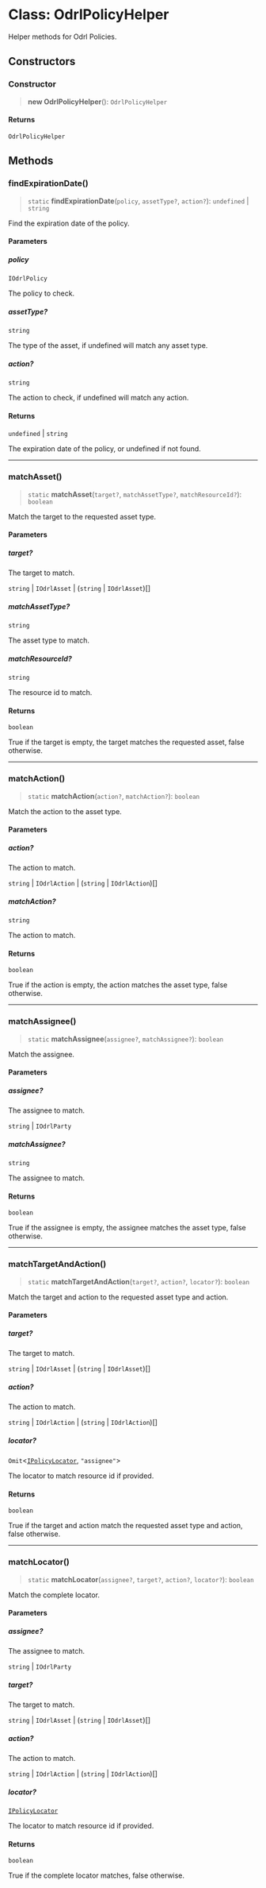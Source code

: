 # Class: OdrlPolicyHelper

Helper methods for Odrl Policies.

## Constructors

### Constructor

> **new OdrlPolicyHelper**(): `OdrlPolicyHelper`

#### Returns

`OdrlPolicyHelper`

## Methods

### findExpirationDate()

> `static` **findExpirationDate**(`policy`, `assetType?`, `action?`): `undefined` \| `string`

Find the expiration date of the policy.

#### Parameters

##### policy

`IOdrlPolicy`

The policy to check.

##### assetType?

`string`

The type of the asset, if undefined will match any asset type.

##### action?

`string`

The action to check, if undefined will match any action.

#### Returns

`undefined` \| `string`

The expiration date of the policy, or undefined if not found.

***

### matchAsset()

> `static` **matchAsset**(`target?`, `matchAssetType?`, `matchResourceId?`): `boolean`

Match the target to the requested asset type.

#### Parameters

##### target?

The target to match.

`string` | `IOdrlAsset` | (`string` \| `IOdrlAsset`)[]

##### matchAssetType?

`string`

The asset type to match.

##### matchResourceId?

`string`

The resource id to match.

#### Returns

`boolean`

True if the target is empty, the target matches the requested asset, false otherwise.

***

### matchAction()

> `static` **matchAction**(`action?`, `matchAction?`): `boolean`

Match the action to the asset type.

#### Parameters

##### action?

The action to match.

`string` | `IOdrlAction` | (`string` \| `IOdrlAction`)[]

##### matchAction?

`string`

The action to match.

#### Returns

`boolean`

True if the action is empty, the action matches the asset type, false otherwise.

***

### matchAssignee()

> `static` **matchAssignee**(`assignee?`, `matchAssignee?`): `boolean`

Match the assignee.

#### Parameters

##### assignee?

The assignee to match.

`string` | `IOdrlParty`

##### matchAssignee?

`string`

The assignee to match.

#### Returns

`boolean`

True if the assignee is empty, the assignee matches the asset type, false otherwise.

***

### matchTargetAndAction()

> `static` **matchTargetAndAction**(`target?`, `action?`, `locator?`): `boolean`

Match the target and action to the requested asset type and action.

#### Parameters

##### target?

The target to match.

`string` | `IOdrlAsset` | (`string` \| `IOdrlAsset`)[]

##### action?

The action to match.

`string` | `IOdrlAction` | (`string` \| `IOdrlAction`)[]

##### locator?

`Omit`\<[`IPolicyLocator`](../interfaces/IPolicyLocator.md), `"assignee"`\>

The locator to match resource id if provided.

#### Returns

`boolean`

True if the target and action match the requested asset type and action, false otherwise.

***

### matchLocator()

> `static` **matchLocator**(`assignee?`, `target?`, `action?`, `locator?`): `boolean`

Match the complete locator.

#### Parameters

##### assignee?

The assignee to match.

`string` | `IOdrlParty`

##### target?

The target to match.

`string` | `IOdrlAsset` | (`string` \| `IOdrlAsset`)[]

##### action?

The action to match.

`string` | `IOdrlAction` | (`string` \| `IOdrlAction`)[]

##### locator?

[`IPolicyLocator`](../interfaces/IPolicyLocator.md)

The locator to match resource id if provided.

#### Returns

`boolean`

True if the complete locator matches, false otherwise.

